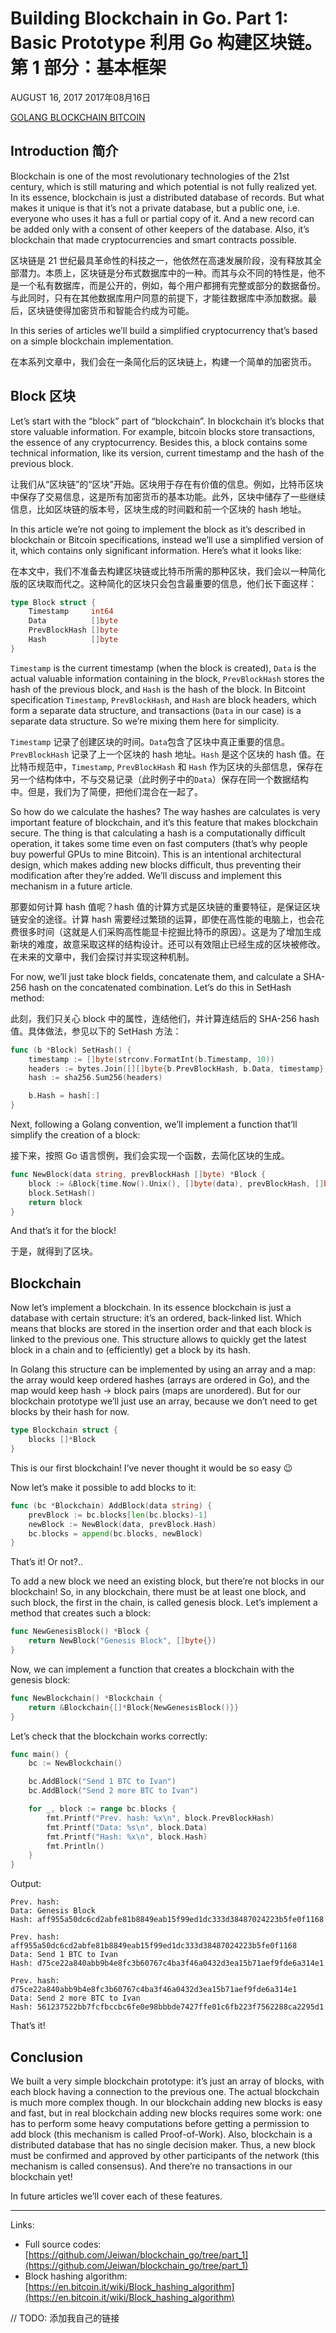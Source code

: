 # Building Blockchain in Go. Part 1: Basic Prototype 利用 Go 构建区块链。第 1 部分：基本框架

AUGUST 16, 2017
2017年08月16日

[GOLANG BLOCKCHAIN BITCOIN](https://jeiwan.cc/tags/blockchain)

## Introduction 简介

Blockchain is one of the most revolutionary technologies of the 21st century, which is still maturing and which potential is not fully realized yet. In its essence, blockchain is just a distributed database of records. But what makes it unique is that it’s not a private database, but a public one, i.e. everyone who uses it has a full or partial copy of it. And a new record can be added only with a consent of other keepers of the database. Also, it’s blockchain that made cryptocurrencies and smart contracts possible.

区块链是 21 世纪最具革命性的科技之一，他依然在高速发展阶段，没有释放其全部潜力。本质上，区块链是分布式数据库中的一种。而其与众不同的特性是，他不是一个私有数据库，而是公开的，例如，每个用户都拥有完整或部分的数据备份。与此同时，只有在其他数据库用户同意的前提下，才能往数据库中添加数据。最后，区块链使得加密货币和智能合约成为可能。

In this series of articles we’ll build a simplified cryptocurrency that’s based on a simple blockchain implementation.

在本系列文章中，我们会在一条简化后的区块链上，构建一个简单的加密货币。

## Block 区块

Let’s start with the “block” part of “blockchain”. In blockchain it’s blocks that store valuable information. For example, bitcoin blocks store transactions, the essence of any cryptocurrency. Besides this, a block contains some technical information, like its version, current timestamp and the hash of the previous block.

让我们从“区块链”的“区块”开始。区块用于存在有价值的信息。例如，比特币区块中保存了交易信息，这是所有加密货币的基本功能。此外，区块中储存了一些继续信息，比如区块链的版本号，区块生成的时间戳和前一个区块的 hash 地址。

In this article we’re not going to implement the block as it’s described in blockchain or Bitcoin specifications, instead we’ll use a simplified version of it, which contains only significant information. Here’s what it looks like:

在本文中，我们不准备去构建区块链或比特币所需的那种区块，我们会以一种简化版的区块取而代之。这种简化的区块只会包含最重要的信息，他们长下面这样：

```go
type Block struct {
    Timestamp     int64
    Data          []byte
    PrevBlockHash []byte
    Hash          []byte
}
```

`Timestamp` is the current timestamp (when the block is created), `Data` is the actual valuable information containing in the block, `PrevBlockHash` stores the hash of the previous block, and `Hash` is the hash of the block. In Bitcoint specification `Timestamp`, `PrevBlockHash`, and `Hash` are block headers, which form a separate data structure, and transactions (`Data` in our case) is a separate data structure. So we’re mixing them here for simplicity.

`Timestamp` 记录了创建区块的时间。`Data`包含了区块中真正重要的信息。`PrevBlockHash` 记录了上一个区块的 hash 地址。`Hash` 是这个区块的 hash 值。在比特币规范中，`Timestamp`, `PrevBlockHash` 和 `Hash` 作为区块的头部信息，保存在另一个结构体中，不与交易记录（此时例子中的`Data`）保存在同一个数据结构中。但是，我们为了简便，把他们混合在一起了。

So how do we calculate the hashes? The way hashes are calculates is very important feature of blockchain, and it’s this feature that makes blockchain secure. The thing is that calculating a hash is a computationally difficult operation, it takes some time even on fast computers (that’s why people buy powerful GPUs to mine Bitcoin). This is an intentional architectural design, which makes adding new blocks difficult, thus preventing their modification after they’re added. We’ll discuss and implement this mechanism in a future article.

那要如何计算 hash 值呢？hash 值的计算方式是区块链的重要特征，是保证区块链安全的途径。计算 hash 需要经过繁琐的运算，即使在高性能的电脑上，也会花费很多时间（这就是人们采购高性能显卡挖掘比特币的原因）。这是为了增加生成新块的难度，故意采取这样的结构设计。还可以有效阻止已经生成的区块被修改。在未来的文章中，我们会探讨并实现这种机制。

For now, we’ll just take block fields, concatenate them, and calculate a SHA-256 hash on the concatenated combination. Let’s do this in SetHash method:

此刻，我们只关心 block 中的属性，连结他们，并计算连结后的 SHA-256 hash 值。具体做法，参见以下的 SetHash 方法：

```go
func (b *Block) SetHash() {
    timestamp := []byte(strconv.FormatInt(b.Timestamp, 10))
    headers := bytes.Join([][]byte{b.PrevBlockHash, b.Data, timestamp}, []byte{})
    hash := sha256.Sum256(headers)

    b.Hash = hash[:]
}
```

Next, following a Golang convention, we’ll implement a function that’ll simplify the creation of a block:

接下来，按照 Go 语言惯例，我们会实现一个函数，去简化区块的生成。

```go
func NewBlock(data string, prevBlockHash []byte) *Block {
    block := &Block{time.Now().Unix(), []byte(data), prevBlockHash, []byte{}}
    block.SetHash()
    return block
}
```

And that’s it for the block!

于是，就得到了区块。

## Blockchain

Now let’s implement a blockchain. In its essence blockchain is just a database with certain structure: it’s an ordered, back-linked list. Which means that blocks are stored in the insertion order and that each block is linked to the previous one. This structure allows to quickly get the latest block in a chain and to (efficiently) get a block by its hash.

In Golang this structure can be implemented by using an array and a map: the array would keep ordered hashes (arrays are ordered in Go), and the map would keep hash → block pairs (maps are unordered). But for our blockchain prototype we’ll just use an array, because we don’t need to get blocks by their hash for now.

```go
type Blockchain struct {
    blocks []*Block
}
```

This is our first blockchain! I’ve never thought it would be so easy 😉

Now let’s make it possible to add blocks to it:

```go
func (bc *Blockchain) AddBlock(data string) {
    prevBlock := bc.blocks[len(bc.blocks)-1]
    newBlock := NewBlock(data, prevBlock.Hash)
    bc.blocks = append(bc.blocks, newBlock)
}
```

That’s it! Or not?..

To add a new block we need an existing block, but there’re not blocks in our blockchain! So, in any blockchain, there must be at least one block, and such block, the first in the chain, is called genesis block. Let’s implement a method that creates such a block:

```go
func NewGenesisBlock() *Block {
    return NewBlock("Genesis Block", []byte{})
}
```

Now, we can implement a function that creates a blockchain with the genesis block:

```go
func NewBlockchain() *Blockchain {
    return &Blockchain{[]*Block{NewGenesisBlock()}}
}
```

Let’s check that the blockchain works correctly:

```go
func main() {
    bc := NewBlockchain()

    bc.AddBlock("Send 1 BTC to Ivan")
    bc.AddBlock("Send 2 more BTC to Ivan")

    for _, block := range bc.blocks {
        fmt.Printf("Prev. hash: %x\n", block.PrevBlockHash)
        fmt.Printf("Data: %s\n", block.Data)
        fmt.Printf("Hash: %x\n", block.Hash)
        fmt.Println()
    }
}
```

Output:

```text
Prev. hash:
Data: Genesis Block
Hash: aff955a50dc6cd2abfe81b8849eab15f99ed1dc333d38487024223b5fe0f1168

Prev. hash: aff955a50dc6cd2abfe81b8849eab15f99ed1dc333d38487024223b5fe0f1168
Data: Send 1 BTC to Ivan
Hash: d75ce22a840abb9b4e8fc3b60767c4ba3f46a0432d3ea15b71aef9fde6a314e1

Prev. hash: d75ce22a840abb9b4e8fc3b60767c4ba3f46a0432d3ea15b71aef9fde6a314e1
Data: Send 2 more BTC to Ivan
Hash: 561237522bb7fcfbccbc6fe0e98bbbde7427ffe01c6fb223f7562288ca2295d1
```

That’s it!

## Conclusion

We built a very simple blockchain prototype: it’s just an array of blocks, with each block having a connection to the previous one. The actual blockchain is much more complex though. In our blockchain adding new blocks is easy and fast, but in real blockchain adding new blocks requires some work: one has to perform some heavy computations before getting a permission to add block (this mechanism is called Proof-of-Work). Also, blockchain is a distributed database that has no single decision maker. Thus, a new block must be confirmed and approved by other participants of the network (this mechanism is called consensus). And there’re no transactions in our blockchain yet!

In future articles we’ll cover each of these features.

------

Links:

- Full source codes: [https://github.com/Jeiwan/blockchain_go/tree/part_1](https://github.com/Jeiwan/blockchain_go/tree/part_1)
- Block hashing algorithm: [https://en.bitcoin.it/wiki/Block_hashing_algorithm](https://en.bitcoin.it/wiki/Block_hashing_algorithm)

// TODO: 添加我自己的链接
